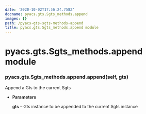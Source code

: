 ```yaml
---
date: '2020-10-02T17:56:24.758Z'
docname: pyacs.gts.Sgts_methods.append
images: {}
path: /pyacs-gts-sgts-methods-append
title: pyacs.gts.Sgts_methods.append module
---
```


# pyacs.gts.Sgts_methods.append module


### pyacs.gts.Sgts_methods.append.append(self, gts)
Append a Gts to the current Sgts


* **Parameters**

    **gts** – Gts instance to be appended to the current Sgts instance
